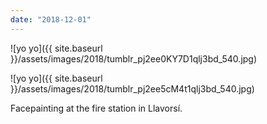 ```yaml
---
date: "2018-12-01"
---
```


![yo yo]({{ site.baseurl }}/assets/images/2018/tumblr_pj2ee0KY7D1qlj3bd_540.jpg)

![yo yo]({{ site.baseurl }}/assets/images/2018/tumblr_pj2ee5cM4t1qlj3bd_540.jpg)

Facepainting at the fire station in Llavorsí.
